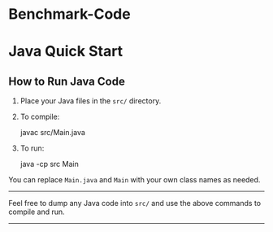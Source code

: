 # Benchmark-Code

# Java Quick Start

## How to Run Java Code

1. Place your Java files in the `src/` directory.
2. To compile:

    javac src/Main.java

3. To run:

    java -cp src Main

You can replace `Main.java` and `Main` with your own class names as needed.

---

Feel free to dump any Java code into `src/` and use the above commands to compile and run.

---